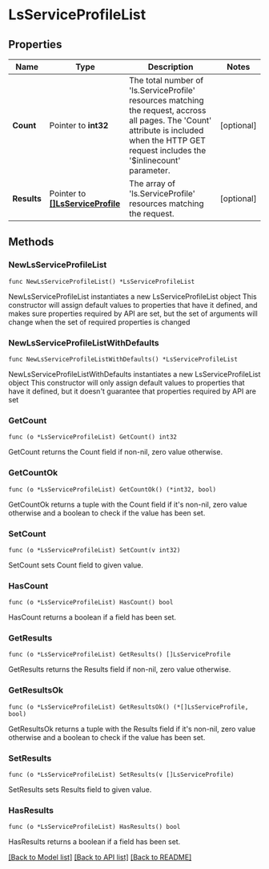 # LsServiceProfileList

## Properties

Name | Type | Description | Notes
------------ | ------------- | ------------- | -------------
**Count** | Pointer to **int32** | The total number of &#39;ls.ServiceProfile&#39; resources matching the request, accross all pages. The &#39;Count&#39; attribute is included when the HTTP GET request includes the &#39;$inlinecount&#39; parameter. | [optional] 
**Results** | Pointer to [**[]LsServiceProfile**](ls.ServiceProfile.md) | The array of &#39;ls.ServiceProfile&#39; resources matching the request. | [optional] 

## Methods

### NewLsServiceProfileList

`func NewLsServiceProfileList() *LsServiceProfileList`

NewLsServiceProfileList instantiates a new LsServiceProfileList object
This constructor will assign default values to properties that have it defined,
and makes sure properties required by API are set, but the set of arguments
will change when the set of required properties is changed

### NewLsServiceProfileListWithDefaults

`func NewLsServiceProfileListWithDefaults() *LsServiceProfileList`

NewLsServiceProfileListWithDefaults instantiates a new LsServiceProfileList object
This constructor will only assign default values to properties that have it defined,
but it doesn't guarantee that properties required by API are set

### GetCount

`func (o *LsServiceProfileList) GetCount() int32`

GetCount returns the Count field if non-nil, zero value otherwise.

### GetCountOk

`func (o *LsServiceProfileList) GetCountOk() (*int32, bool)`

GetCountOk returns a tuple with the Count field if it's non-nil, zero value otherwise
and a boolean to check if the value has been set.

### SetCount

`func (o *LsServiceProfileList) SetCount(v int32)`

SetCount sets Count field to given value.

### HasCount

`func (o *LsServiceProfileList) HasCount() bool`

HasCount returns a boolean if a field has been set.

### GetResults

`func (o *LsServiceProfileList) GetResults() []LsServiceProfile`

GetResults returns the Results field if non-nil, zero value otherwise.

### GetResultsOk

`func (o *LsServiceProfileList) GetResultsOk() (*[]LsServiceProfile, bool)`

GetResultsOk returns a tuple with the Results field if it's non-nil, zero value otherwise
and a boolean to check if the value has been set.

### SetResults

`func (o *LsServiceProfileList) SetResults(v []LsServiceProfile)`

SetResults sets Results field to given value.

### HasResults

`func (o *LsServiceProfileList) HasResults() bool`

HasResults returns a boolean if a field has been set.


[[Back to Model list]](../README.md#documentation-for-models) [[Back to API list]](../README.md#documentation-for-api-endpoints) [[Back to README]](../README.md)


